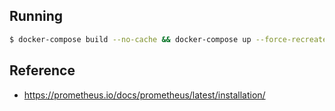## Running

```bash
$ docker-compose build --no-cache && docker-compose up --force-recreate
```

## Reference
* https://prometheus.io/docs/prometheus/latest/installation/
